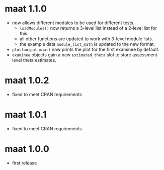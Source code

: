 # maat 1.1.0

- now allows different modules to be used for different tests.
  - `loadModules()` now returns a 3-level list instead of a 2-level list for this.
  - all other functions are updated to work with 3-level module lists.
  - the example data `module_list_math` is updated to the new format.
- `plot(output_maat)` now prints the plot for the first examinee by default.
- `examinee` objects gain a new `estimated_theta` slot to store assessment-level theta estimates.

# maat 1.0.2

* fixed to meet CRAN requirements

# maat 1.0.1

* fixed to meet CRAN requirements

# maat 1.0.0

* first release

